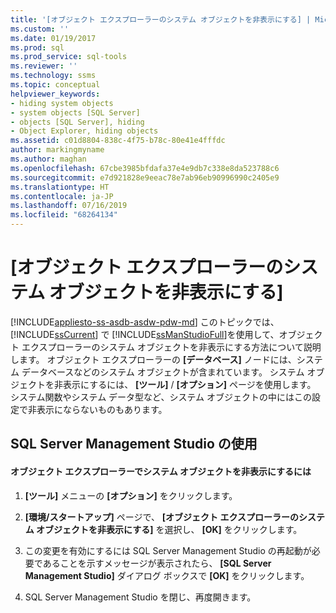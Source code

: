 ```yaml
---
title: '[オブジェクト エクスプローラーのシステム オブジェクトを非表示にする] | Microsoft Docs'
ms.custom: ''
ms.date: 01/19/2017
ms.prod: sql
ms.prod_service: sql-tools
ms.reviewer: ''
ms.technology: ssms
ms.topic: conceptual
helpviewer_keywords:
- hiding system objects
- system objects [SQL Server]
- objects [SQL Server], hiding
- Object Explorer, hiding objects
ms.assetid: c01d8804-838c-4f75-b78c-80e41e4fffdc
author: markingmyname
ms.author: maghan
ms.openlocfilehash: 67cbe3985bfdafa37e4e9db7c338e8da523788c6
ms.sourcegitcommit: e7d921828e9eeac78e7ab96eb90996990c2405e9
ms.translationtype: HT
ms.contentlocale: ja-JP
ms.lasthandoff: 07/16/2019
ms.locfileid: "68264134"
---
```

# <a name="hide-system-objects-in-object-explorer"></a>[オブジェクト エクスプローラーのシステム オブジェクトを非表示にする]
[!INCLUDE[appliesto-ss-asdb-asdw-pdw-md](../../includes/appliesto-ss-asdb-asdw-pdw-md.md)]
このトピックでは、 [!INCLUDE[ssCurrent](../../includes/sscurrent-md.md)] で [!INCLUDE[ssManStudioFull](../../includes/ssmanstudiofull-md.md)]を使用して、オブジェクト エクスプローラーのシステム オブジェクトを非表示にする方法について説明します。 オブジェクト エクスプローラーの **[データベース]** ノードには、システム データベースなどのシステム オブジェクトが含まれています。 システム オブジェクトを非表示にするには、 **[ツール]** / **[オプション]** ページを使用します。 システム関数やシステム データ型など、システム オブジェクトの中にはこの設定で非表示にならないものもあります。  
  
## <a name="SSMSProcedure"></a>SQL Server Management Studio の使用  
  
#### <a name="to-hide-system-objects-in-object-explorer"></a>オブジェクト エクスプローラーでシステム オブジェクトを非表示にするには  
  
1.  **[ツール]** メニューの **[オプション]** をクリックします。  
  
2.  **[環境/スタートアップ]** ページで、 **[オブジェクト エクスプローラーのシステム オブジェクトを非表示にする]** を選択し、 **[OK]** をクリックします。  
  
3.  この変更を有効にするには SQL Server Management Studio の再起動が必要であることを示すメッセージが表示されたら、 **[SQL Server Management Studio]** ダイアログ ボックスで **[OK]** をクリックします。  
  
4.  SQL Server Management Studio を閉じ、再度開きます。  
  
